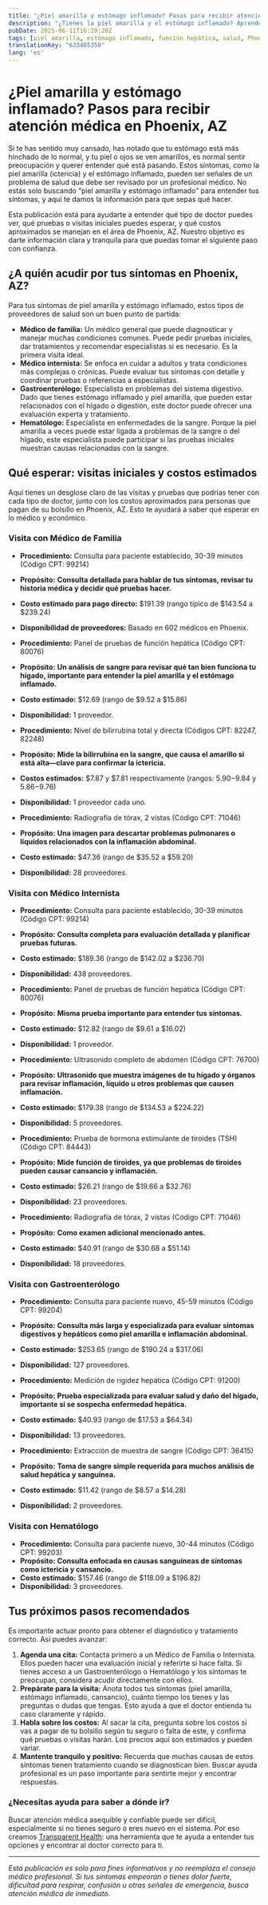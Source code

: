 ```yaml
---
title: "¿Piel amarilla y estómago inflamado? Pasos para recibir atención médica en Phoenix, AZ"
description: "¿Tienes la piel amarilla y el estómago inflamado? Aprende a quién acudir, qué pruebas esperar y los costos estimados en Phoenix para guiar tus próximos pasos en salud."
pubDate: 2025-06-11T16:29:20Z
tags: [piel amarilla, estómago inflamado, función hepática, salud, Phoenix AZ, costos médicos, ayuda síntomas]
translationKey: "633405350"
lang: 'es'
---
```


# ¿Piel amarilla y estómago inflamado? Pasos para recibir atención médica en Phoenix, AZ

Si te has sentido muy cansado, has notado que tu estómago está más hinchado de lo normal, y tu piel o ojos se ven amarillos, es normal sentir preocupación y querer entender qué está pasando. Estos síntomas, como la piel amarilla (ictericia) y el estómago inflamado, pueden ser señales de un problema de salud que debe ser revisado por un profesional médico. No estás solo buscando “piel amarilla y estómago inflamado” para entender tus síntomas, y aquí te damos la información para que sepas qué hacer.

Esta publicación está para ayudarte a entender qué tipo de doctor puedes ver, qué pruebas o visitas iniciales puedes esperar, y qué costos aproximados se manejan en el área de Phoenix, AZ. Nuestro objetivo es darte información clara y tranquila para que puedas tomar el siguiente paso con confianza.

## ¿A quién acudir por tus síntomas en Phoenix, AZ?

Para tus síntomas de piel amarilla y estómago inflamado, estos tipos de proveedores de salud son un buen punto de partida:

- **Médico de familia:** Un médico general que puede diagnosticar y manejar muchas condiciones comunes. Puede pedir pruebas iniciales, dar tratamientos y recomendar especialistas si es necesario. Es la primera visita ideal.
- **Médico internista:** Se enfoca en cuidar a adultos y trata condiciones más complejas o crónicas. Puede evaluar tus síntomas con detalle y coordinar pruebas o referencias a especialistas.
- **Gastroenterólogo:** Especialista en problemas del sistema digestivo. Dado que tienes estómago inflamado y piel amarilla, que pueden estar relacionados con el hígado o digestión, este doctor puede ofrecer una evaluación experta y tratamiento.
- **Hematólogo:** Especialista en enfermedades de la sangre. Porque la piel amarilla a veces puede estar ligada a problemas de la sangre o del hígado, este especialista puede participar si las pruebas iniciales muestran causas relacionadas con la sangre.

## Qué esperar: visitas iniciales y costos estimados

Aquí tienes un desglose claro de las visitas y pruebas que podrías tener con cada tipo de doctor, junto con los costos aproximados para personas que pagan de su bolsillo en Phoenix, AZ. Esto te ayudará a saber qué esperar en lo médico y económico.

### Visita con Médico de Familia

- **Procedimiento:** Consulta para paciente establecido, 30-39 minutos (Código CPT: 99214)  
- **Propósito:** **Consulta detallada para hablar de tus síntomas, revisar tu historia médica y decidir qué pruebas hacer.**  
- **Costo estimado para pago directo:** $191.39 (rango típico de $143.54 a $239.24)  
- **Disponibilidad de proveedores:** Basado en 602 médicos en Phoenix.

- **Procedimiento:** Panel de pruebas de función hepática (Código CPT: 80076)  
- **Propósito:** **Un análisis de sangre para revisar qué tan bien funciona tu hígado, importante para entender la piel amarilla y el estómago inflamado.**  
- **Costo estimado:** $12.69 (rango de $9.52 a $15.86)  
- **Disponibilidad:** 1 proveedor.

- **Procedimiento:** Nivel de bilirrubina total y directa (Códigos CPT: 82247, 82248)  
- **Propósito:** **Mide la bilirrubina en la sangre, que causa el amarillo si está alta—clave para confirmar la ictericia.**  
- **Costos estimados:** $7.87 y $7.81 respectivamente (rangos: $5.90-$9.84 y $5.86-$9.76)  
- **Disponibilidad:** 1 proveedor cada uno.

- **Procedimiento:** Radiografía de tórax, 2 vistas (Código CPT: 71046)  
- **Propósito:** **Una imagen para descartar problemas pulmonares o líquidos relacionados con la inflamación abdominal.**  
- **Costo estimado:** $47.36 (rango de $35.52 a $59.20)  
- **Disponibilidad:** 28 proveedores.

### Visita con Médico Internista

- **Procedimiento:** Consulta para paciente establecido, 30-39 minutos (Código CPT: 99214)  
- **Propósito:** **Consulta completa para evaluación detallada y planificar pruebas futuras.**  
- **Costo estimado:** $189.36 (rango de $142.02 a $236.70)  
- **Disponibilidad:** 438 proveedores.

- **Procedimiento:** Panel de pruebas de función hepática (Código CPT: 80076)  
- **Propósito:** **Misma prueba importante para entender tus síntomas.**  
- **Costo estimado:** $12.82 (rango de $9.61 a $16.02)  
- **Disponibilidad:** 1 proveedor.

- **Procedimiento:** Ultrasonido completo de abdomen (Código CPT: 76700)  
- **Propósito:** **Ultrasonido que muestra imágenes de tu hígado y órganos para revisar inflamación, líquido u otros problemas que causen inflamación.**  
- **Costo estimado:** $179.38 (rango de $134.53 a $224.22)  
- **Disponibilidad:** 5 proveedores.

- **Procedimiento:** Prueba de hormona estimulante de tiroides (TSH) (Código CPT: 84443)  
- **Propósito:** **Mide función de tiroides, ya que problemas de tiroides pueden causar cansancio y inflamación.**  
- **Costo estimado:** $26.21 (rango de $19.66 a $32.76)  
- **Disponibilidad:** 23 proveedores.

- **Procedimiento:** Radiografía de tórax, 2 vistas (Código CPT: 71046)  
- **Propósito:** **Como examen adicional mencionado antes.**  
- **Costo estimado:** $40.91 (rango de $30.68 a $51.14)  
- **Disponibilidad:** 18 proveedores.

### Visita con Gastroenterólogo

- **Procedimiento:** Consulta para paciente nuevo, 45-59 minutos (Código CPT: 99204)  
- **Propósito:** **Consulta más larga y especializada para evaluar síntomas digestivos y hepáticos como piel amarilla e inflamación abdominal.**  
- **Costo estimado:** $253.65 (rango de $190.24 a $317.06)  
- **Disponibilidad:** 127 proveedores.

- **Procedimiento:** Medición de rigidez hepática (Código CPT: 91200)  
- **Propósito:** **Prueba especializada para evaluar salud y daño del hígado, importante si se sospecha enfermedad hepática.**  
- **Costo estimado:** $40.93 (rango de $17.53 a $64.34)  
- **Disponibilidad:** 13 proveedores.

- **Procedimiento:** Extracción de muestra de sangre (Código CPT: 36415)  
- **Propósito:** **Toma de sangre simple requerida para muchos análisis de salud hepática y sanguínea.**  
- **Costo estimado:** $11.42 (rango de $8.57 a $14.28)  
- **Disponibilidad:** 2 proveedores.

### Visita con Hematólogo

- **Procedimiento:** Consulta para paciente nuevo, 30-44 minutos (Código CPT: 99203)  
- **Propósito:** **Consulta enfocada en causas sanguíneas de síntomas como ictericia y cansancio.**  
- **Costo estimado:** $157.46 (rango de $118.09 a $196.82)  
- **Disponibilidad:** 3 proveedores.

## Tus próximos pasos recomendados

Es importante actuar pronto para obtener el diagnóstico y tratamiento correcto. Así puedes avanzar:

1. **Agenda una cita:** Contacta primero a un Médico de Familia o Internista. Ellos pueden hacer una evaluación inicial y referirte si hace falta. Si tienes acceso a un Gastroenterólogo o Hematólogo y los síntomas te preocupan, considera acudir directamente con ellos.  
2. **Prepárate para la visita:** Anota todos tus síntomas (piel amarilla, estómago inflamado, cansancio), cuánto tiempo los tienes y las preguntas o dudas que tengas. Esto ayuda a que el doctor entienda tu caso claramente y rápido.  
3. **Habla sobre los costos:** Al sacar la cita, pregunta sobre los costos si vas a pagar de tu bolsillo según tu seguro o falta de este, y confirma qué pruebas o visitas harán. Los precios aquí son estimados y pueden variar.  
4. **Mantente tranquilo y positivo:** Recuerda que muchas causas de estos síntomas tienen tratamiento cuando se diagnostican bien. Buscar ayuda profesional es un paso importante para sentirte mejor y encontrar respuestas.

### ¿Necesitas ayuda para saber a dónde ir?

Buscar atención médica asequible y confiable puede ser difícil, especialmente si no tienes seguro o eres nuevo en el sistema. Por eso creamos [Transparent Health](https://transparenthealth.ai): una herramienta que te ayuda a entender tus opciones y encontrar al doctor correcto para ti. 

---

*Esta publicación es solo para fines informativos y no reemplaza el consejo médico profesional. Si tus síntomas empeoran o tienes dolor fuerte, dificultad para respirar, confusión u otras señales de emergencia, busca atención médica de inmediato.*